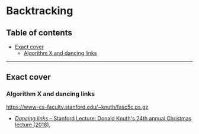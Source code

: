 # Backtracking

## Table of contents

* [Exact cover](#exact_cover)
	* [Algorithm X and dancing links](#algorithms_x_and_dancing_links)
---

## Exact cover

### Algorithm X and dancing links

https://www-cs-faculty.stanford.edu/~knuth/fasc5c.ps.gz

* [*Dancing links* &ndash; Stanford Lecture: Donald Knuth's 24th annual Christmas lecture (2018)](https://www.youtube.com/watch?v=_cR9zDlvP88),

<!--
https://www.cl.cam.ac.uk/~mr10/backtrk.pdf
-->
